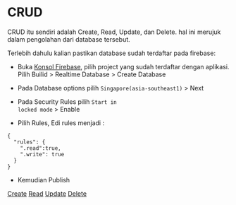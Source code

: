 # CRUD
CRUD itu sendiri adalah Create, Read, Update, dan Delete. hal ini merujuk dalam pengolahan dari database tersebut.<br/>

Terlebih dahulu kalian pastikan database sudah terdaftar pada firebase:
- Buka [Konsol Firebase](https://console.firebase.google.com/u/0/), pilih project yang sudah terdaftar dengan aplikasi. Pilih Builid  > Realtime Database > Create Database

- Pada Database options pilih <code translate="no" dir="ltr">Singapore(asia-southeast1)</code> > Next

- Pada Security Rules pilih <code translate="no" dir="ltr">Start in locked mode</code> > Enable

- Pilih Rules, Edi rules menjadi :
```
{
  "rules": {
    ".read":true,
    ".write": true
  }
}
```
- Kemudian Publish

[Create]()
[Read]()
[Update]()
[Delete]()
